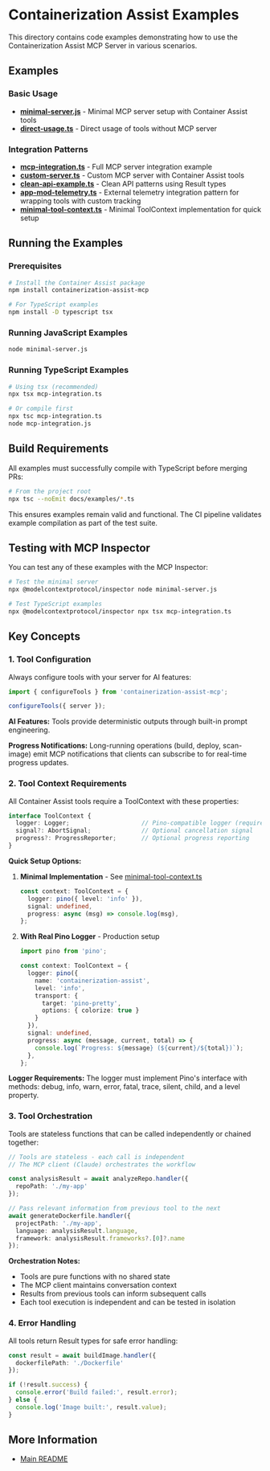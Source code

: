# Containerization Assist Examples

This directory contains code examples demonstrating how to use the Containerization Assist MCP Server in various scenarios.

## Examples

### Basic Usage

- **[minimal-server.js](./minimal-server.js)** - Minimal MCP server setup with Container Assist tools
- **[direct-usage.ts](./direct-usage.ts)** - Direct usage of tools without MCP server

### Integration Patterns

- **[mcp-integration.ts](./mcp-integration.ts)** - Full MCP server integration example
- **[custom-server.ts](./custom-server.ts)** - Custom MCP server with Container Assist tools
- **[clean-api-example.ts](./clean-api-example.ts)** - Clean API patterns using Result types
- **[app-mod-telemetry.ts](./app-mod-telemetry.ts)** - External telemetry integration pattern for wrapping tools with custom tracking
- **[minimal-tool-context.ts](./minimal-tool-context.ts)** - Minimal ToolContext implementation for quick setup

## Running the Examples

### Prerequisites

```bash
# Install the Container Assist package
npm install containerization-assist-mcp

# For TypeScript examples
npm install -D typescript tsx
```

### Running JavaScript Examples

```bash
node minimal-server.js
```

### Running TypeScript Examples

```bash
# Using tsx (recommended)
npx tsx mcp-integration.ts

# Or compile first
npx tsc mcp-integration.ts
node mcp-integration.js
```

## Build Requirements

All examples must successfully compile with TypeScript before merging PRs:

```bash
# From the project root
npx tsc --noEmit docs/examples/*.ts
```

This ensures examples remain valid and functional. The CI pipeline validates example compilation as part of the test suite.

## Testing with MCP Inspector

You can test any of these examples with the MCP Inspector:

```bash
# Test the minimal server
npx @modelcontextprotocol/inspector node minimal-server.js

# Test TypeScript examples
npx @modelcontextprotocol/inspector npx tsx mcp-integration.ts
```

## Key Concepts

### 1. Tool Configuration

Always configure tools with your server for AI features:

```typescript
import { configureTools } from 'containerization-assist-mcp';

configureTools({ server });
```

**AI Features:**
Tools provide deterministic outputs through built-in prompt engineering.

**Progress Notifications:**
Long-running operations (build, deploy, scan-image) emit MCP notifications that clients can subscribe to for real-time progress updates.

### 2. Tool Context Requirements

All Container Assist tools require a ToolContext with these properties:

```typescript
interface ToolContext {
  logger: Logger;                    // Pino-compatible logger (required)
  signal?: AbortSignal;              // Optional cancellation signal
  progress?: ProgressReporter;       // Optional progress reporting
}
```

**Quick Setup Options:**

1. **Minimal Implementation** - See [minimal-tool-context.ts](./minimal-tool-context.ts)
   ```typescript
   const context: ToolContext = {
     logger: pino({ level: 'info' }),
     signal: undefined,
     progress: async (msg) => console.log(msg),
   };
   ```

2. **With Real Pino Logger** - Production setup
   ```typescript
   import pino from 'pino';

   const context: ToolContext = {
     logger: pino({
       name: 'containerization-assist',
       level: 'info',
       transport: {
         target: 'pino-pretty',
         options: { colorize: true }
       }
     }),
     signal: undefined,
     progress: async (message, current, total) => {
       console.log(`Progress: ${message} (${current}/${total})`);
     },
   };
   ```

**Logger Requirements:**
The logger must implement Pino's interface with methods: debug, info, warn, error, fatal, trace, silent, child, and a level property.

### 3. Tool Orchestration

Tools are stateless functions that can be called independently or chained together:

```typescript
// Tools are stateless - each call is independent
// The MCP client (Claude) orchestrates the workflow

const analysisResult = await analyzeRepo.handler({
  repoPath: './my-app'
});

// Pass relevant information from previous tool to the next
await generateDockerfile.handler({
  projectPath: './my-app',
  language: analysisResult.language,
  framework: analysisResult.frameworks?.[0]?.name
});
```

**Orchestration Notes:**
- Tools are pure functions with no shared state
- The MCP client maintains conversation context
- Results from previous tools can inform subsequent calls
- Each tool execution is independent and can be tested in isolation

### 4. Error Handling

All tools return Result types for safe error handling:

```typescript
const result = await buildImage.handler({ 
  dockerfilePath: './Dockerfile' 
});

if (!result.success) {
  console.error('Build failed:', result.error);
} else {
  console.log('Image built:', result.value);
}
```

## More Information

- [Main README](../../README.md)